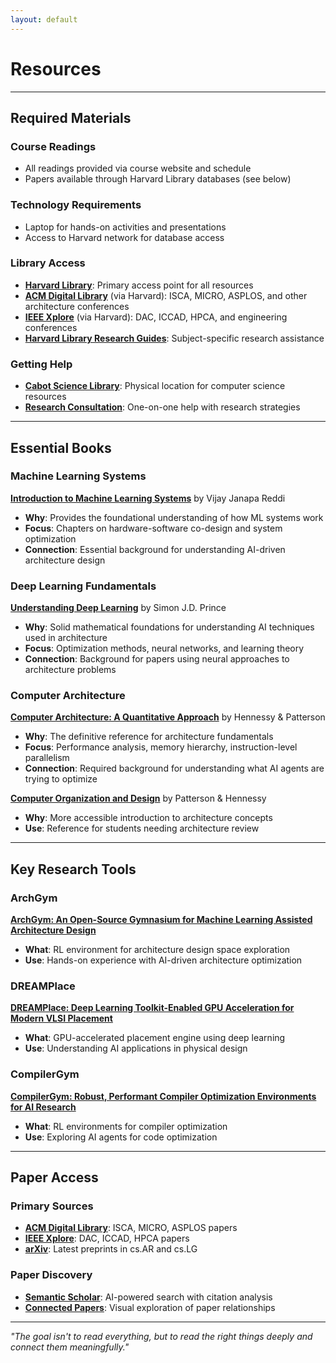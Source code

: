 ```yaml
---
layout: default
---
```


# Resources

---

## Required Materials

### **Course Readings**
- All readings provided via course website and schedule
- Papers available through Harvard Library databases (see below)

### **Technology Requirements**
- Laptop for hands-on activities and presentations
- Access to Harvard network for database access

### **Library Access**
- **[Harvard Library](https://library.harvard.edu/)**: Primary access point for all resources
- **[ACM Digital Library](https://dl.acm.org/)** (via Harvard): ISCA, MICRO, ASPLOS, and other architecture conferences
- **[IEEE Xplore](https://ieeexplore.ieee.org/)** (via Harvard): DAC, ICCAD, HPCA, and engineering conferences
- **[Harvard Library Research Guides](https://guides.library.harvard.edu/)**: Subject-specific research assistance

### **Getting Help**
- **[Cabot Science Library](https://library.harvard.edu/libraries/cabot)**: Physical location for computer science resources
- **[Research Consultation](https://library.harvard.edu/services/research-support)**: One-on-one help with research strategies

---

## Essential Books

### **Machine Learning Systems**
**[Introduction to Machine Learning Systems](https://profvjreddi.github.io/homepage/)** by Vijay Janapa Reddi
- **Why**: Provides the foundational understanding of how ML systems work
- **Focus**: Chapters on hardware-software co-design and system optimization
- **Connection**: Essential background for understanding AI-driven architecture design

### **Deep Learning Fundamentals**
**[Understanding Deep Learning](https://udlbook.github.io/udlbook/)** by Simon J.D. Prince
- **Why**: Solid mathematical foundations for understanding AI techniques used in architecture
- **Focus**: Optimization methods, neural networks, and learning theory
- **Connection**: Background for papers using neural approaches to architecture problems

### **Computer Architecture**
**[Computer Architecture: A Quantitative Approach](https://www.elsevier.com/books/computer-architecture/hennessy/978-0-12-811905-1)** by Hennessy & Patterson
- **Why**: The definitive reference for architecture fundamentals
- **Focus**: Performance analysis, memory hierarchy, instruction-level parallelism
- **Connection**: Required background for understanding what AI agents are trying to optimize

**[Computer Organization and Design](https://www.elsevier.com/books/computer-organization-and-design-mips-edition/patterson/978-0-12-407726-3)** by Patterson & Hennessy
- **Why**: More accessible introduction to architecture concepts
- **Use**: Reference for students needing architecture review

---

## Key Research Tools

### **ArchGym**
**[ArchGym: An Open-Source Gymnasium for Machine Learning Assisted Architecture Design](https://github.com/srivatsankrishnan/oss-arch-gym)**
- **What**: RL environment for architecture design space exploration
- **Use**: Hands-on experience with AI-driven architecture optimization

### **DREAMPlace**
**[DREAMPlace: Deep Learning Toolkit-Enabled GPU Acceleration for Modern VLSI Placement](https://github.com/limbo018/DREAMPlace)**
- **What**: GPU-accelerated placement engine using deep learning
- **Use**: Understanding AI applications in physical design

### **CompilerGym**
**[CompilerGym: Robust, Performant Compiler Optimization Environments for AI Research](https://github.com/facebookresearch/CompilerGym)**
- **What**: RL environments for compiler optimization
- **Use**: Exploring AI agents for code optimization

---

## Paper Access

### **Primary Sources**
- **[ACM Digital Library](https://dl.acm.org/)**: ISCA, MICRO, ASPLOS papers
- **[IEEE Xplore](https://ieeexplore.ieee.org/)**: DAC, ICCAD, HPCA papers
- **[arXiv](https://arxiv.org/)**: Latest preprints in cs.AR and cs.LG

### **Paper Discovery**
- **[Semantic Scholar](https://www.semanticscholar.org/)**: AI-powered search with citation analysis
- **[Connected Papers](https://www.connectedpapers.com/)**: Visual exploration of paper relationships

---

*"The goal isn't to read everything, but to read the right things deeply and connect them meaningfully."*